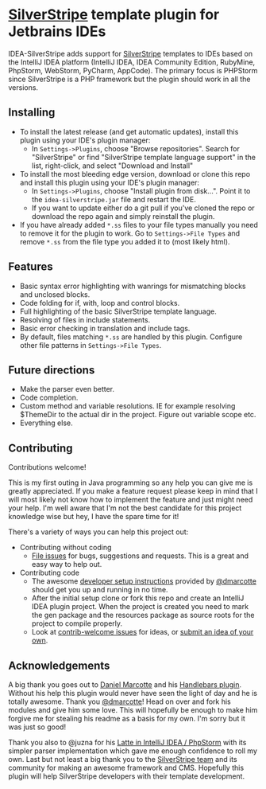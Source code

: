 # [SilverStripe](http://silverstripe.org/) template plugin for Jetbrains IDEs

IDEA-SilverStripe adds support for [SilverStripe](http://silverstripe.org/) templates to IDEs based on the IntelliJ IDEA platform (IntelliJ IDEA, IDEA Community Edition, RubyMine, PhpStorm, WebStorm, PyCharm, AppCode).
The primary focus is PHPStorm since SilverStripe is a PHP framework but the plugin should work in all the versions.

## Installing

* To install the latest release (and get automatic updates), install this plugin using your IDE's plugin manager:
  * In `Settings->Plugins`, choose "Browse repositories". Search for "SilverStripe" or find "SilverStripe template language support" in the list, right-click, and select "Download and Install"
* To install the most bleeding edge version, download or clone this repo and install this plugin using your IDE's plugin manager:
  * In `Settings->Plugins`, choose "Install plugin from disk...".  Point it to the `idea-silverstripe.jar` file and restart the IDE.
  * If you want to update either do a git pull if you've cloned the repo or download the repo again and simply reinstall the plugin.
* If you have already added `*.ss` files to your file types manually you need to remove it for the plugin to work. Go to `Settings->File Types` and remove `*.ss` from the file type you added it to (most likely html).

## Features

* Basic syntax error highlighting with wanrings for mismatching blocks and unclosed blocks.
* Code folding for if, with, loop and control blocks.
* Full highlighting of the basic SilverStripe template language.
* Resolving of files in include statements.
* Basic error checking in translation and include tags.
* By default, files matching `*.ss` are handled by this plugin.  Configure other file patterns in `Settings->File Types`.

## Future directions

* Make the parser even better.
* Code completion.
* Custom method and variable resolutions. IE for example resolving $ThemeDir to the actual dir in the project. Figure out variable scope etc.
* Everything else.

## Contributing
Contributions welcome!

This is my first outing in Java programming so any help you can give me is greatly appreciated.
If you make a feature request please keep in mind that I will most likely not know how to implement the feature and just might need your help.
I'm well aware that I'm not the best candidate for this project knowledge wise but hey, I have the spare time for it!

There's a variety of ways you can help this project out:

* Contributing without coding
    * [File issues](https://github.com/raket/idea-silverstripe/issues/new) for bugs, suggestions and requests.  This is a great and easy way to help out.
* Contributing code
    * The awesome [developer setup instructions](https://github.com/dmarcotte/idea-handlebars/blob/master/developer_environment.md) provided by [@dmarcotte](https://github.com/dmarcotte) should get you up and running in no time.
    * After the initial setup clone or fork this repo and create an IntelliJ IDEA plugin project. When the project is created you need to mark the gen package and the resources package as source roots for the project to compile properly.
    * Look at [contrib-welcome issues](https://github.com/raket/idea-silverstripe/issues?direction=desc&labels=contrib-welcome&page=1&sort=created&state=open) for ideas, or [submit an idea of your own](https://github.com/raket/idea-silverstripe/issues/new).

## Acknowledgements
A big thank you goes out to [Daniel Marcotte](https://github.com/dmarcotte) and his [Handlebars plugin](https://github.com/dmarcotte/idea-handlebars).
Without his help this plugin would never have seen the light of day and he is totally awesome. Thank you [@dmarcotte](https://github.com/dmarcotte)!
Head on over and fork his modules and give him some love. This will hopefully be enough to make him forgive me for stealing his readme as a basis for my own.
I'm sorry but it was just so good!

Thank you also to @juzna for his [Latte in IntelliJ IDEA / PhpStorm](https://github.com/juzna/intellij-latte) with its simpler parser implementation which gave me enough confidence to roll my own.
Last but not least a big thank you to the [SilverStripe team](https://github.com/silverstripe) and its community for making an awesome framework and CMS.
Hopefully this plugin will help SilverStripe developers with their template development.